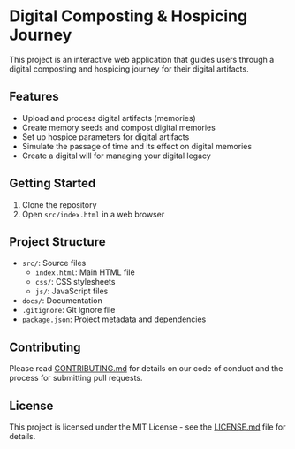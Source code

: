 # Digital Composting & Hospicing Journey

This project is an interactive web application that guides users through a digital composting and hospicing journey for their digital artifacts.

## Features

- Upload and process digital artifacts (memories)
- Create memory seeds and compost digital memories
- Set up hospice parameters for digital artifacts
- Simulate the passage of time and its effect on digital memories
- Create a digital will for managing your digital legacy

## Getting Started

1. Clone the repository
2. Open `src/index.html` in a web browser

## Project Structure

- `src/`: Source files
  - `index.html`: Main HTML file
  - `css/`: CSS stylesheets
  - `js/`: JavaScript files
- `docs/`: Documentation
- `.gitignore`: Git ignore file
- `package.json`: Project metadata and dependencies

## Contributing

Please read [CONTRIBUTING.md](CONTRIBUTING.md) for details on our code of conduct and the process for submitting pull requests.

## License

This project is licensed under the MIT License - see the [LICENSE.md](LICENSE.md) file for details.